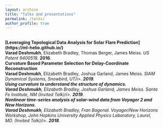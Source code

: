 ```yaml
---
layout: archive
title: "Talks and presentations"
permalink: /talks/
author_profile: true
---
```


<br>
<b>[Leveraging Topological Data Analysis for Solar Flare Prediction](https://ml-helio.github.io/)</b> <br> 
<b>Varad Deshmukh</b>, Elizabeth Bradley, Thomas Berger, James Meiss.
<i>US Patent 9400518</i>. <b>2016</b>.

<br>
<b>Curvature Based Parameter Selection for Delay-Coordinate Reconstruction</b> <br> 
<b>Varad Deshmukh</b>, Elizabeth Bradley, Joshua Garland, James Meiss.
<i>SIAM Dynamical Systems, Snowbird, UT/i>. <b>2019</b>.

<br>
<b>Using curvature to understand the structure of dynamics.</b> <br> 
<b>Varad Deshmukh</b>, Elizabeth Bradley, Joshua Garland, James Meiss.
<i>Santa Fe Institute, NM (Invited Talk)/i>. <b>2019</b>.

<br>
<b>Nonlinear time-series analysis of solar-wind data from Voyager 2 and New Horizons.</b> <br> 
<b>Varad Deshmukh</b>, Elizabeth Bradley, Fran Bagenal.
<i>Voyager/New Horizons Workshop, John Hopkins University Applied Physics Laboratory, Laurel, MD. (Invited Talk)/i>. <b>2018</b>.
